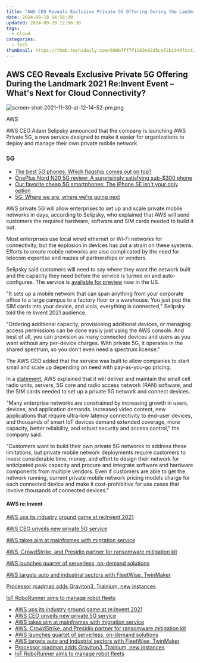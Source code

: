 ```yaml
---
title: "AWS CEO Reveals Exclusive Private 5G Offering During the Landmark 2021 Re:Invent Event – What's Next for Cloud Connectivity?"
date: 2024-09-18 14:56:30
updated: 2024-09-20 12:56:30
tags:
  - cloud
categories:
  - tech
thumbnail: https://thmb.techidaily.com/690b7ff7f1263e02d5cef2b1949fcc420057ec1a31acc3d38403cea70e416774.jpg
---
```


## AWS CEO Reveals Exclusive Private 5G Offering During the Landmark 2021 Re:Invent Event – What's Next for Cloud Connectivity?

![screen-shot-2021-11-30-at-12-14-52-pm.png](https://www.zdnet.com/a/img/resize/cddf236c12a772224251ea6304cbc7bc4948d45b/2021/11/30/1cc8d5e1-8d31-46de-9f4b-f51780b2f1bf/screen-shot-2021-11-30-at-12-14-52-pm.png?auto=webp&width=1280)

AWS

AWS CEO Adam Selipsky announced that the company is launching AWS Private 5G, a new service designed to make it easier for organizations to deploy and manage their own private mobile network. 

### 5G

* [The best 5G phones: Which flagship comes out on top?](https://www.zdnet.com/article/best-5g-phone/)
* [OnePlus Nord N20 5G review: A surprisingly satisfying sub-$300 phone](https://www.zdnet.com/article/oneplus-nord-n20-5g-review/)
* [Our favorite cheap 5G smartphones: The iPhone SE isn't your only option](https://www.zdnet.com/article/best-cheap-5g-phone/)
* [5G: Where we are, where we're going next](https://www.zdnet.com/article/5g-where-we-are-where-were-going-next/)

AWS private 5G will allow enterprises to set up and scale private mobile networks in days, according to Selipsky, who explained that AWS will send customers the required hardware, software and SIM cards needed to build it out. 

Most enterprises use local wired ethernet or Wi-Fi networks for connectivity, but the explosion in devices has put a strain on these systems. Efforts to create mobile networks are also complicated by the need for telecom expertise and mazes of partnerships or vendors. 

Selipsky said customers will need to say where they want the network built and the capacity they need before the service is turned on and auto-configures. The service is [available for preview](https://pages.awscloud.com/Private5GPreview.html) now in the US.

"It sets up a mobile network that can span anything from your corporate office to a large campus to a factory floor or a warehouse. You just pop the SIM cards into your device, and viola, everything is connected," Selipsky told the re:Invent 2021 audience.

"Ordering additional capacity, provisioning additional devices, or managing access permissions can be done easily just using the AWS console. And best of all, you can provision as many connected devices and users as you want without any per-device charges. With private 5G, it operates in the shared spectrum, so you don't even need a spectrum license."

The AWS CEO added that the service was built to allow companies to start small and scale up depending on need with pay-as-you-go pricing. 

In a [statement](https://buy.geni.us/Proxy.ashx?TSID=368250&GR%5FURL=https%3A%2F%2Faws.amazon.com%2Fabout-aws%2Fwhats-new%2F2021%2F11%2Fpreview-aws-private-5g%2F%3Ftag%3Dzd-buy-button-20%26ascsubtag%3D%5F%5FCOM%5FCLICK%5FID%5F%5F%7Cb0787c80-78dc-4560-9379-9f3c2cb06aee%7Cdtp&dtb=1), AWS explained that it will deliver and maintain the small cell radio units, servers, 5G core and radio access network (RAN) software, and the SIM cards needed to set up a private 5G network and connect devices. 

"Many enterprise networks are constrained by increasing growth in users, devices, and application demands. Increased video content, new applications that require ultra-low latency connectivity to end-user devices, and thousands of smart IoT devices demand extended coverage, more capacity, better reliability, and robust security and access control," the company said. 

"Customers want to build their own private 5G networks to address these limitations, but private mobile network deployments require customers to invest considerable time, money, and effort to design their network for anticipated peak capacity and procure and integrate software and hardware components from multiple vendors. Even if customers are able to get the network running, current private mobile network pricing models charge for each connected device and make it cost-prohibitive for use cases that involve thousands of connected devices." 

#### AWS re:Invent

[AWS ups its industry ground game at re:Invent 2021](https://www.zdnet.com/article/aws-ups-its-industry-ground-game-at-reinvent-2021/ "AWS ups its industry ground game at re:Invent 2021")

[AWS CEO unveils new private 5G service](https://www.zdnet.com/article/aws-ceo-announces-private-5g-at-reinvent-2021/ "AWS CEO unveils new private 5G service")

[AWS takes aim at mainframes with migration service](https://www.zdnet.com/article/aws-takes-aim-at-mainframes-with-migration-service/ "AWS takes aim at mainframes with migration service")

[AWS, CrowdStrike, and Presidio partner for ransomware mitigation kit](https://www.zdnet.com/article/amazon-web-services-crowdstrike-and-presidio-partner-for-ransomware-mitigation-kit/ "AWS, CrowdStrike, and Presidio partner for ransomware mitigation kit")

[AWS launches quartet of serverless, on-demand solutions](https://www.zdnet.com/article/aws-goes-all-in-on-serverless-on-demand-solutions-with-quartet-of-launches/ "AWS launches quartet of serverless, on-demand solutions")

[AWS targets auto and industrial sectors with FleetWise, TwinMaker](https://www.zdnet.com/article/aws-targets-auto-and-industrial-sectors-with-fleetwise-twinmaker/ "AWS targets auto and industrial sectors with FleetWise, TwinMaker")

[Processor roadmap adds Graviton3, Trainium, new instances](https://www.zdnet.com/article/aws-fleshes-out-processor-roadmap-with-graviton3-trainium-new-instances/ "Processor roadmap adds Graviton3, Trainium, new instances")

[IoT RoboRunner aims to manage robot fleets](https://www.zdnet.com/article/aws-launches-aws-iot-roborunner-aims-to-manage-robot-fleets/ "IoT RoboRunner aims to manage robot fleets")

* [AWS ups its industry ground game at re:Invent 2021](https://www.zdnet.com/article/aws-ups-its-industry-ground-game-at-reinvent-2021/ "AWS ups its industry ground game at re:Invent 2021")
* [AWS CEO unveils new private 5G service](https://www.zdnet.com/article/aws-ceo-announces-private-5g-at-reinvent-2021/ "AWS CEO unveils new private 5G service")
* [AWS takes aim at mainframes with migration service](https://www.zdnet.com/article/aws-takes-aim-at-mainframes-with-migration-service/ "AWS takes aim at mainframes with migration service")
* [AWS, CrowdStrike, and Presidio partner for ransomware mitigation kit](https://www.zdnet.com/article/amazon-web-services-crowdstrike-and-presidio-partner-for-ransomware-mitigation-kit/ "AWS, CrowdStrike, and Presidio partner for ransomware mitigation kit")
* [AWS launches quartet of serverless, on-demand solutions](https://www.zdnet.com/article/aws-goes-all-in-on-serverless-on-demand-solutions-with-quartet-of-launches/ "AWS launches quartet of serverless, on-demand solutions")
* [AWS targets auto and industrial sectors with FleetWise, TwinMaker](https://www.zdnet.com/article/aws-targets-auto-and-industrial-sectors-with-fleetwise-twinmaker/ "AWS targets auto and industrial sectors with FleetWise, TwinMaker")
* [Processor roadmap adds Graviton3, Trainium, new instances](https://www.zdnet.com/article/aws-fleshes-out-processor-roadmap-with-graviton3-trainium-new-instances/ "Processor roadmap adds Graviton3, Trainium, new instances")
* [IoT RoboRunner aims to manage robot fleets](https://www.zdnet.com/article/aws-launches-aws-iot-roborunner-aims-to-manage-robot-fleets/ "IoT RoboRunner aims to manage robot fleets")

<ins class="adsbygoogle"
     style="display:block"
     data-ad-format="autorelaxed"
     data-ad-client="ca-pub-7571918770474297"
     data-ad-slot="1223367746"></ins>



<ins class="adsbygoogle"
     style="display:block"
     data-ad-client="ca-pub-7571918770474297"
     data-ad-slot="8358498916"
     data-ad-format="auto"
     data-full-width-responsive="true"></ins>
